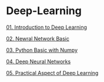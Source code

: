 # Deep-Learning

[01. Introduction to Deep Learning](https://github.com/junji64/Deep-Learning/blob/main/01.%20Introduction%20to%20Deep%20Learning.ipynb)

[02. Newral Network Basic](https://junji64.github.io/Deep-Learning/02.%20Neural%20Network%20Basics-v2.html)

[03. Python Basic with Numpy](https://junji64.github.io/Deep-Learning/02.(Assignment-problem)%20Python%20Basics%20with%20Numpy.html)

[04. Deep Neural Networks](https://github.com/junji64/Deep-Learning/blob/main/04.%20Deep%20Neural%20Networks.ipynb)

[05. Practical Aspect of Deep Learning](https://github.com/junji64/Deep-Learning/blob/main/05.%20Practical%20Aspects%20of%20Deep%20Learning.ipynb)
